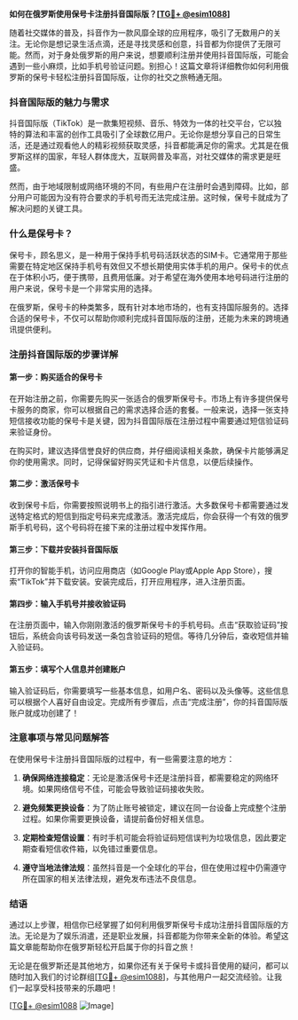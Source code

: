 **如何在俄罗斯使用保号卡注册抖音国际版？[[TG💪+ @esim1088](https://t.me/s/esim1088)]**

随着社交媒体的普及，抖音作为一款风靡全球的应用程序，吸引了无数用户的关注。无论你是想记录生活点滴，还是寻找灵感和创意，抖音都为你提供了无限可能。然而，对于身处俄罗斯的用户来说，想要顺利注册并使用抖音国际版，可能会遇到一些小麻烦，比如手机号验证问题。别担心！这篇文章将详细教你如何利用俄罗斯的保号卡轻松注册抖音国际版，让你的社交之旅畅通无阻。

### 抖音国际版的魅力与需求

抖音国际版（TikTok）是一款集短视频、音乐、特效为一体的社交平台，它以独特的算法和丰富的创作工具吸引了全球数亿用户。无论你是想分享自己的日常生活，还是通过观看他人的精彩视频获取灵感，抖音都能满足你的需求。尤其是在俄罗斯这样的国家，年轻人群体庞大，互联网普及率高，对社交媒体的需求更是旺盛。

然而，由于地域限制或网络环境的不同，有些用户在注册时会遇到障碍。比如，部分用户可能因为没有符合要求的手机号而无法完成注册。这时候，保号卡就成为了解决问题的关键工具。

### 什么是保号卡？

保号卡，顾名思义，是一种用于保持手机号码活跃状态的SIM卡。它通常用于那些需要在特定地区保持手机号有效但又不想长期使用实体手机的用户。保号卡的优点在于体积小巧，便于携带，且费用低廉。对于希望在海外使用本地号码进行注册的用户来说，保号卡是一个非常实用的选择。

在俄罗斯，保号卡的种类繁多，既有针对本地市场的，也有支持国际服务的。选择合适的保号卡，不仅可以帮助你顺利完成抖音国际版的注册，还能为未来的跨境通讯提供便利。

### 注册抖音国际版的步骤详解

#### 第一步：购买适合的保号卡

在开始注册之前，你需要先购买一张适合的俄罗斯保号卡。市场上有许多提供保号卡服务的商家，你可以根据自己的需求选择合适的套餐。一般来说，选择一张支持短信接收功能的保号卡是关键，因为抖音国际版在注册过程中需要通过短信验证码来验证身份。

在购买时，建议选择信誉良好的供应商，并仔细阅读相关条款，确保卡片能够满足你的使用需求。同时，记得保留好购买凭证和卡片信息，以便后续操作。

#### 第二步：激活保号卡

收到保号卡后，你需要按照说明书上的指引进行激活。大多数保号卡都需要通过发送特定格式的短信到指定号码来完成激活。激活完成后，你会获得一个有效的俄罗斯手机号码，这个号码将在接下来的注册过程中发挥作用。

#### 第三步：下载并安装抖音国际版

打开你的智能手机，访问应用商店（如Google Play或Apple App Store），搜索“TikTok”并下载安装。安装完成后，打开应用程序，进入注册页面。

#### 第四步：输入手机号并接收验证码

在注册页面中，输入你刚刚激活的俄罗斯保号卡的手机号码。点击“获取验证码”按钮后，系统会向该号码发送一条包含验证码的短信。等待几分钟后，查收短信并输入验证码。

#### 第五步：填写个人信息并创建账户

输入验证码后，你需要填写一些基本信息，如用户名、密码以及头像等。这些信息可以根据个人喜好自由设定。完成所有步骤后，点击“完成注册”，你的抖音国际版账户就成功创建了！

### 注意事项与常见问题解答

在使用保号卡注册抖音国际版的过程中，有一些需要注意的地方：

1. **确保网络连接稳定**：无论是激活保号卡还是注册抖音，都需要稳定的网络环境。如果网络信号不佳，可能会导致验证码接收失败。
   
2. **避免频繁更换设备**：为了防止账号被锁定，建议在同一台设备上完成整个注册过程。如果你需要更换设备，请提前备份好相关信息。

3. **定期检查短信设置**：有时手机可能会将验证码短信误判为垃圾信息，因此要定期查看短信收件箱，以免错过重要信息。

4. **遵守当地法律法规**：虽然抖音是一个全球化的平台，但在使用过程中仍需遵守所在国家的相关法律法规，避免发布违法不良信息。

### 结语

通过以上步骤，相信你已经掌握了如何利用俄罗斯保号卡成功注册抖音国际版的方法。无论是为了娱乐消遣，还是职业发展，抖音都能为你带来全新的体验。希望这篇文章能帮助你在俄罗斯轻松开启属于你的抖音之旅！

无论是在俄罗斯还是其他地方，如果你还有关于保号卡或抖音使用的疑问，都可以随时加入我们的讨论群组[[TG💪+ @esim1088](https://t.me/s/esim1088)]，与其他用户一起交流经验。让我们一起享受科技带来的乐趣吧！

[[TG💪+ @esim1088](https://t.me/s/esim1088) ![Image](https://i.postimg.cc/4NQfJmqS/Snipaste-2025-05-13-00-14-12.png)]